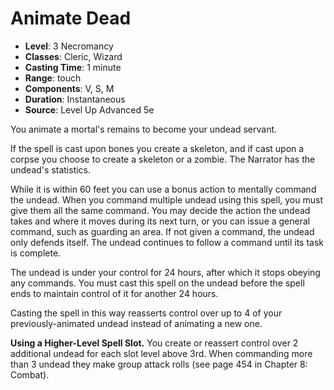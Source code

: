 # Animate Dead

- **Level**: 3 Necromancy
- **Classes**: Cleric, Wizard
- **Casting Time**: 1 minute
- **Range**: touch
- **Components**: V, S, M
- **Duration**: Instantaneous
- **Source**: Level Up Advanced 5e

You animate a mortal's remains to become your undead servant.

If the spell is cast upon bones you create a skeleton, and if cast upon a corpse you choose to create a skeleton or a zombie. The Narrator has the undead's statistics.

While it is within 60 feet you can use a bonus action to mentally command the undead. When you command multiple undead using this spell, you must give them all the same command. You may decide the action the undead takes and where it moves during its next turn, or you can issue a general command, such as guarding an area. If not given a command, the undead only defends itself. The undead continues to follow a command until its task is complete.

The undead is under your control for 24 hours, after which it stops obeying any commands. You must cast this spell on the undead before the spell ends to maintain control of it for another 24 hours.

Casting the spell in this way reasserts control over up to 4 of your previously-animated undead instead of animating a new one.

**Using a Higher-Level Spell Slot.** You create or reassert control over 2 additional undead for each slot level above 3rd. When commanding more than 3 undead they make group attack rolls (see page 454 in Chapter 8: Combat).
